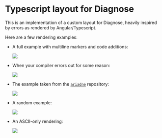 # Typescript layout for Diagnose

This is an implementation of a custom layout for Diagnose, heavily inspired by errors as rendered by Angular/Typescript.

Here are a few rendering examples:

- A full example with multiline markers and code additions:

  ![](https://raw.githubusercontent.com/mesabloo/diagnose/c276afd9f6ae49e5a86968526a57ea1e5f420148/diagnose-typescript/assets/full-example.png)
- When your compiler errors out for some reason:

  ![](https://raw.githubusercontent.com/mesabloo/diagnose/c276afd9f6ae49e5a86968526a57ea1e5f420148/diagnose-typescript/assets/critical-example.png)
- The example taken from the [`ariadne`](https://github.com/zesterer/ariadne) repository:

  ![](https://raw.githubusercontent.com/mesabloo/diagnose/c276afd9f6ae49e5a86968526a57ea1e5f420148/diagnose-typescript/assets/ariadne-readme.png)
- A random example:

  ![](https://raw.githubusercontent.com/mesabloo/diagnose/c276afd9f6ae49e5a86968526a57ea1e5f420148/diagnose-typescript/assets/random-example.png)
- An ASCII-only rendering:

  ![](https://raw.githubusercontent.com/mesabloo/diagnose/c276afd9f6ae49e5a86968526a57ea1e5f420148/diagnose-typescript/assets/ascii-example.png)
